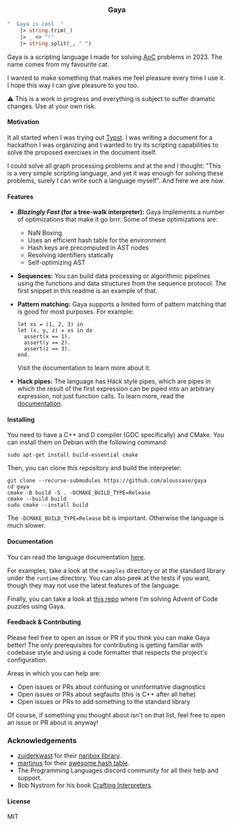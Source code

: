 <h3 align="center">Gaya</h3>

```ocaml
"  Gaya is cool  "
    |> string.trim(_)
    |> _ <> "!"
    |> string.split(_, " ")
```

Gaya is a scripting language I made for solving
[AoC](https://adventofcode.com/) problems in 2023. The name comes from my
favourite cat.

I wanted to make something that makes me feel pleasure every time I use it. I
hope this way I can give pleasure to you too.

:warning: This is a work in progress and everything is subject to suffer
dramatic changes. Use at your own risk.

#### Motivation

It all started when I was trying out [Typst](https://typst.app/). I was writing
a document for a hackathon I was organizing and I wanted to try its scripting
capabilities to solve the proposed exercises in the document itself.

I could solve all graph processing problems and at the end I thought: "This is
a very simple scripting language, and yet it was enough for solving these
problems, surely I can write such a language myself". And here we are now.

#### Features

- **_Blazingly Fast_ (for a tree-walk interpreter):** Gaya implements a number
  of optimizations that make it go brrr. Some of these optimizations are:

  - NaN Boxing
  - Uses an efficient hash table for the environment
  - Hash keys are precomputed in AST nodes
  - Resolving identifiers statically
  - Self-optimizing AST

- **Sequences:** You can build data processing or algorithmic pipelines using
  the functions and data structures from the sequence protocol. The first
  snippet in this readme is an example of that.

- **Pattern matching:** Gaya supports a limited form of pattern matching that
  is good for most purposes. For example:

  ```
  let xs = (1, 2, 3) in
  let (x, y, z) = xs in do
    assert(x == 1).
    assert(y == 2).
    assert(z == 3).
  end.
  ```

  Visit the documentation to learn more about it.

- **Hack pipes:** The language has Hack style pipes, which are pipes in which
  the result of the first expression can be piped into an arbitrary expression,
  not just function calls. To learn more, read the
  [documentation](#documentation).

#### Installing

You need to have a C++ and D compiler (GDC specifically) and CMake. You can
install them on Debian with the following command:

```
sudo apt-get install build-essential cmake
```

Then, you can clone this repository and build the interpreter:

```
git clone --recurse-submodules https://github.com/aloussase/gaya
cd gaya
cmake -B build -S . -DCMAKE_BUILD_TYPE=Release
cmake --build build
sudo cmake --install build
```

The `-DCMAKE_BUILD_TYPE=Release` bit is important. Otherwise the language is
much slower.

#### Documentation <a name="documentation" />

You can read the language documentation
[here](https://aloussase.github.io/gaya/).

For examples, take a look at the `examples` directory or at the standard
library under the `runtime` directory. You can also peek at the tests if you
want, though they may not use the latest features of the language.

Finally, you can take a look at [this
repo](https://github.com/aloussase/advent-of-code) where I'm solving Advent of
Code puzzles using Gaya.

#### Feedback & Contributing

Please feel free to open an issue or PR if you think you can make Gaya better!
The only prerequisites for contributing is getting familiar with codebase style
and using a code formatter that respects the project's configuration.

Areas in which you can help are:

- Open issues or PRs about confusing or uninformative diagnostics
- Open issues or PRs about segfaults (this is C++ after all hehe)
- Open issues or PRs to add something to the standard library

Of course, if something you thought about isn't on that list, feel free to
open an issue or PR about is anyway!

### Acknowledgements

- [zuiderkwast](https://github.com/zuiderkwast) for their [nanbox
  library](https://github.com/zuiderkwast/nanbox).
- [martinus](https://github.com/martinus) for their [awesome hash
  table](https://github.com/martinus/robin-hood-hashing).
- The Programming Languages discord community for all their help and support.
- Bob Nystrom for his book [Crafting
  Interpreters](http://craftinginterpreters.com/).

#### License

MIT
